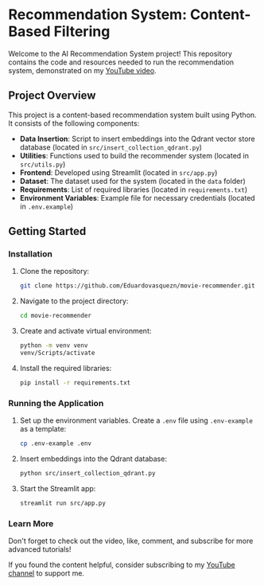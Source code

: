 # Recommendation System: Content-Based Filtering

Welcome to the AI Recommendation System project! This repository contains the code and resources needed to run the recommendation system, demonstrated on my [YouTube video](https://youtu.be/KZq6J11Lq7Y).

## Project Overview

This project is a content-based recommendation system built using Python. It consists of the following components:
- **Data Insertion**: Script to insert embeddings into the Qdrant vector store database (located in `src/insert_collection_qdrant.py`)
- **Utilities**: Functions used to build the recommender system (located in `src/utils.py`)
- **Frontend**: Developed using Streamlit (located in `src/app.py`)
- **Dataset**: The dataset used for the system (located in the `data` folder)
- **Requirements**: List of required libraries (located in `requirements.txt`)
- **Environment Variables**: Example file for necessary credentials (located in `.env.example`)

## Getting Started

### Installation

1. Clone the repository:
    ```bash
    git clone https://github.com/Eduardovasquezn/movie-recommender.git
    ```

2. Navigate to the project directory:
    ```bash
    cd movie-recommender
    ```
    
3. Create and activate virtual environment:
    ```bash
    python -m venv venv
    venv/Scripts/activate
    ```
    
4. Install the required libraries:
    ```bash
    pip install -r requirements.txt
    ```

### Running the Application

1. Set up the environment variables. Create a `.env` file using `.env-example` as a template:
    ```bash
    cp .env-example .env
     ```
2. Insert embeddings into the Qdrant database:
    ```bash
    python src/insert_collection_qdrant.py
    ```

3. Start the Streamlit app:
    ```bash
    streamlit run src/app.py
    ```
### Learn More
 
Don't forget to check out the video, like, comment, and subscribe for more advanced tutorials!

If you found the content helpful, consider subscribing to my 
[YouTube channel](https://www.youtube.com/channel/UCYZ_si4TG801SAuLrNl-v-g?sub_confirmation=1) to support me.


